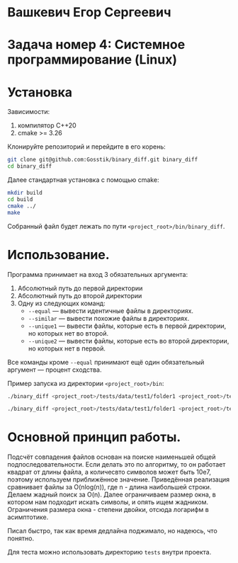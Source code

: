 # Вашкевич Егор Сергеевич
 
# Задача номер 4: Системное программирование (Linux)

<!--- ------------------------------------------------------------------- -->

# Установка

Зависимости:
1) компилятор C++20 
2) cmake >= 3.26

Клонируйте репозиторий и перейдите в его корень:
```bash
git clone git@github.com:Gosstik/binary_diff.git binary_diff
cd binary_diff
```

Далее стандартная установка с помощью cmake:
```bash
mkdir build
cd build
cmake ../
make
```

Собранный файл будет лежать по пути `<project_root>/bin/binary_diff`.

<!--- ------------------------------------------------------------------- -->

# Использование.

Программа принимает на вход 3 обязательных аргумента:
1) Абсолютный путь до первой директории
2) Абсолютный путь до второй директории
3) Одну из следующих команд:
   * `--equal` &mdash; вывести идентичные файлы в директориях.
   * `--similar` &mdash; вывести похожие файлы в директориях.
   * `--unique1` &mdash; вывести файлы, которые есть в первой директории, но которых нет во второй.
   * `--unique2` &mdash; вывести файлы, которые есть во второй директории, но которых нет в первой.

Все команды кроме `--equal` принимают ещё один обязательный аргумент &mdash; процент сходства.

Пример запуска из директории `<project_root>/bin`:
```bash
./binary_diff <project_root>/tests/data/test1/folder1 <project_root>/tests/data/test1/folder2 --equal
```

```bash
./binary_diff <project_root>/tests/data/test1/folder1 <project_root>/tests/data/test1/folder2 --unique1 100
```

<!--- ------------------------------------------------------------------- -->

# Основной принцип работы.

Подсчёт совпадения файлов основан на поиске наименьшей общей подпоследовательности. Если делать это по алгоритму, то он работает квадрат от длины файла, а количесвто символов может быть 10е7, поэтому используем приближённое значение. Приведённая реализация сравнивает файлы за O(nlog(n)), где n - длина наибольшей строки. Делаем жадный поиск за O(n). Далее ограничиваем размер окна, в котором нам подходит искать символы, и опять ищем жадником. Ограничения размера окна - степени двойки, отсюда логарифм в асимптотике.

Писал быстро, так как время дедлайна поджимало, но надеюсь, что понятно.

Для теста можно использовать директорию `tests` внутри проекта. 
